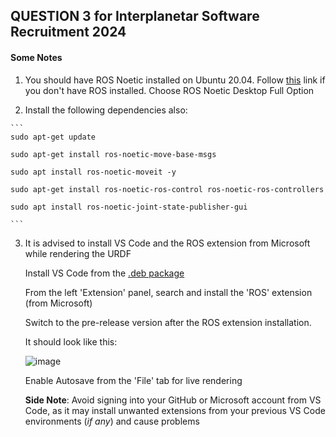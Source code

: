 ## QUESTION 3 for Interplanetar Software Recruitment 2024 


#### Some Notes

1.   You should have ROS Noetic installed on Ubuntu 20.04. Follow [this](https://wiki.ros.org/noetic/Installation/Ubuntu) link if you don't have ROS installed. Choose ROS Noetic Desktop Full Option

2.   Install the following dependencies also:

    ```
    sudo apt-get update
    
    sudo apt-get install ros-noetic-move-base-msgs

    sudo apt install ros-noetic-moveit -y

    sudo apt-get install ros-noetic-ros-control ros-noetic-ros-controllers
  
    sudo apt install ros-noetic-joint-state-publisher-gui

    ```

3.  It is advised to install VS Code and the ROS extension from Microsoft while rendering the URDF

    Install VS Code from the [.deb package](https://go.microsoft.com/fwlink/?LinkID=760868)

    From the left 'Extension' panel, search and install the 'ROS' extension (from Microsoft) 

    Switch to the pre-release version after the ROS extension installation.

    It should look like this:

    ![image](https://github.com/InterplanetarCodebase/six_dof_spatial_manipulator/assets/100117385/052afb70-e53e-4f97-8fb0-bfa48c3f9c73)

    Enable Autosave from the 'File' tab for live rendering

    <b>Side Note</b>: Avoid signing into your GitHub or Microsoft account from VS Code, as it may install unwanted extensions from your previous VS Code environments (_if any_) and cause problems
